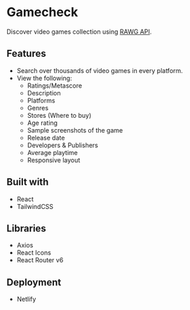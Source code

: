 # Gamecheck

Discover video games collection using [RAWG API](https://rawg.io/apidocs).

## Features

- Search over thousands of video games in every platform.
- View the following:
  - Ratings/Metascore
  - Description
  - Platforms
  - Genres
  - Stores (Where to buy)
  - Age rating
  - Sample screenshots of the game
  - Release date
  - Developers & Publishers
  - Average playtime
  - Responsive layout

## Built with

- React
- TailwindCSS

## Libraries

- Axios
- React Icons
- React Router v6

## Deployment

- Netlify
